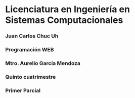 # Licenciatura en Ingeniería en Sistemas Computacionales 
### Juan Carlos Chuc Uh
### Programación WEB
### Mtro. Aurelio García Mendoza
### Quinto cuatrimestre
### Primer Parcial
